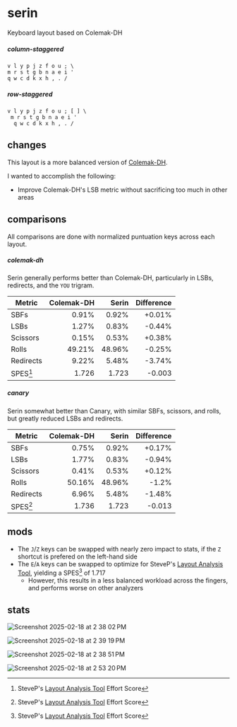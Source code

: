 # serin
Keyboard layout based on Colemak-DH

##### column-staggered
```
v l y p j z f o u ; \
m r s t g b n a e i '
q w c d k x h , . /
```
##### row-staggered
```
v l y p j z f o u ; [ ] \
 m r s t g b n a e i '
  q w c d k x h , . /
```
## changes
This layout is a more balanced version of [Colemak-DH](https://colemakmods.github.io/mod-dh/).

I wanted to accomplish the following:
- Improve Colemak-DH's LSB metric without sacrificing too much in other areas

## comparisons
All comparisons are done with normalized puntuation keys across each layout.
##### colemak-dh
Serin generally performs better than Colemak-DH, particularly in LSBs, redirects, and the `YOU` trigram.

|Metric | Colemak-DH | Serin | Difference |
| ----- | ---------: | ----: | ---------: |
| SBFs | 0.91% | 0.92% | +0.01% |
| LSBs | 1.27% | 0.83% | -0.44% |
| Scissors | 0.15% | 0.53% | +0.38% |
| Rolls | 49.21% | 48.96% | -0.25% |
| Redirects | 9.22% | 5.48% | -3.74%|
| SPES[^1] | 1.726 | 1.723 | -0.003 |

##### canary
Serin somewhat better than Canary, with similar SBFs, scissors, and rolls, but greatly reduced LSBs and redirects.

|Metric | Colemak-DH | Serin | Difference |
| ----- | ---------: | ----: | ---------: |
| SBFs | 0.75% | 0.92% | +0.17% |
| LSBs | 1.77% | 0.83% | -0.94% |
| Scissors | 0.41% | 0.53% | +0.12% |
| Rolls | 50.16% | 48.96% | -1.2% |
| Redirects | 6.96% | 5.48% | -1.48%|
| SPES[^1] | 1.736 | 1.723 | -0.013 |

## mods
- The `J`/`Z` keys can be swapped with nearly zero impact to stats, if the `Z` shortcut is prefered on the left-hand side
- The `E`/`A` keys can be swapped to optimize for SteveP's [Layout Analysis Tool](https://colemakmods.github.io/mod-dh/analyze.html), yielding a SPES[^1] of 1.717
  - However, this results in a less balanced workload across the fingers, and performs worse on other analyzers

## stats
![Screenshot 2025-02-18 at 2 38 02 PM](https://github.com/user-attachments/assets/178798e7-8cec-479b-9d28-e4671a50e3be)

![Screenshot 2025-02-18 at 2 39 19 PM](https://github.com/user-attachments/assets/c537f8c1-55fe-45e7-bd69-2f40db6b6806)

![Screenshot 2025-02-18 at 2 38 51 PM](https://github.com/user-attachments/assets/a6ca94f8-11a7-4955-98b0-e622f0fadd0b)

![Screenshot 2025-02-18 at 2 53 20 PM](https://github.com/user-attachments/assets/2e937aaf-c1f2-4634-bfae-9298e6fbc133)

[^1]: SteveP's [Layout Analysis Tool](https://colemakmods.github.io/mod-dh/analyze.html) Effort Score
